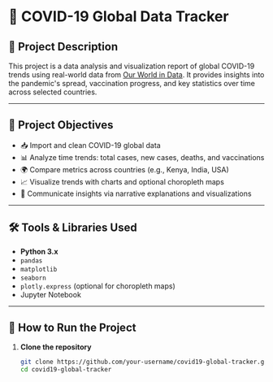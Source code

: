 # 🦠 COVID-19 Global Data Tracker

## 📌 Project Description
This project is a data analysis and visualization report of global COVID-19 trends using real-world data from [Our World in Data](https://www.kaggle.com/datasets/caesarmario/our-world-in-data-covid19-dataset?resource=download). It provides insights into the pandemic's spread, vaccination progress, and key statistics over time across selected countries.

---

## 🎯 Project Objectives
- 📥 Import and clean COVID-19 global data
- 📊 Analyze time trends: total cases, new cases, deaths, and vaccinations
- 🌍 Compare metrics across countries (e.g., Kenya, India, USA)
- 📈 Visualize trends with charts and optional choropleth maps
- 🧠 Communicate insights via narrative explanations and visualizations

---

## 🛠️ Tools & Libraries Used
- **Python 3.x**
- `pandas`
- `matplotlib`
- `seaborn`
- `plotly.express` (optional for choropleth maps)
- Jupyter Notebook

---

## 🚀 How to Run the Project
1. **Clone the repository**
   ```bash
   git clone https://github.com/your-username/covid19-global-tracker.git
   cd covid19-global-tracker
